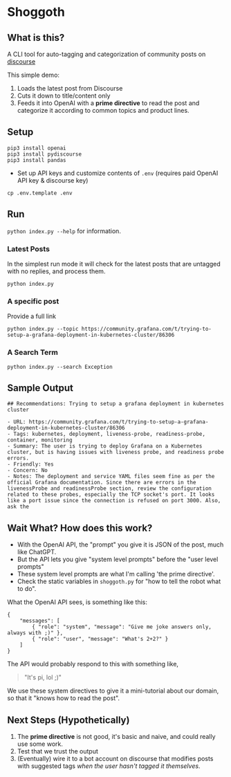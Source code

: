 # Shoggoth

## What is this?

A CLI tool for auto-tagging and categorization of community posts on [discourse](https://community.grafana.com/)

This simple demo:

1. Loads the latest post from Discourse
2. Cuts it down to title/content only
3. Feeds it into OpenAI with a **prime directive** to read the post
and categorize it according to common topics and product lines.

## Setup

```
pip3 install openai 
pip3 install pydiscourse
pip3 install pandas
```

- Set up API keys and customize contents of `.env` (requires paid OpenAI API key & discourse key)

```
cp .env.template .env
```

## Run

`python index.py --help` for information.

### Latest Posts

In the simplest run mode it will check for the latest posts that are untagged with no replies, and process them.

```
python index.py
```

### A specific post

Provide a full link

```
python index.py --topic https://community.grafana.com/t/trying-to-setup-a-grafana-deployment-in-kubernetes-cluster/86306
```

### A Search Term

```
python index.py --search Exception 
```

## Sample Output

```
## Recommendations: Trying to setup a grafana deployment in kubernetes cluster

- URL: https://community.grafana.com/t/trying-to-setup-a-grafana-deployment-in-kubernetes-cluster/86306
- Tags: kubernetes, deployment, liveness-probe, readiness-probe, container, monitoring
- Summary: The user is trying to deploy Grafana on a Kubernetes cluster, but is having issues with liveness probe, and readiness probe errors.
- Friendly: Yes
- Concern: No
- Notes: The deployment and service YAML files seem fine as per the official Grafana documentation. Since there are errors in the livenessProbe and readinessProbe section, review the configuration related to these probes, especially the TCP socket's port. It looks like a port issue since the connection is refused on port 3000. Also, ask the
```

## Wait What?  How does this work?

* With the OpenAI API, the "prompt" you give it is JSON of the post, much like ChatGPT.
* But the API lets you give "system level prompts" before the "user level prompts"
* These system level prompts are what I'm calling 'the prime directive'.
* Check the static variables in `shoggoth.py` for "how to tell the robot what to do".

What the OpenAI API sees, is something like this:

```
{ 
    "messages": [
        { "role": "system", "message": "Give me joke answers only, always with ;)" },
        { "role": "user", "message": "What's 2+2?" }
    ]
}
```

The API would probably respond to this with something like, 

> "It's pi, lol ;)"

We use these system directives to give it a mini-tutorial about our domain, so that it "knows how to read the post".

## Next Steps (Hypothetically)

1. The **prime directive** is not good, it's basic and naive, and could really use some work.
2. Test that we trust the output
3. (Eventually) wire it to a bot account on discourse that modifies 
posts with suggested tags _when the user hasn't tagged it themselves_.
